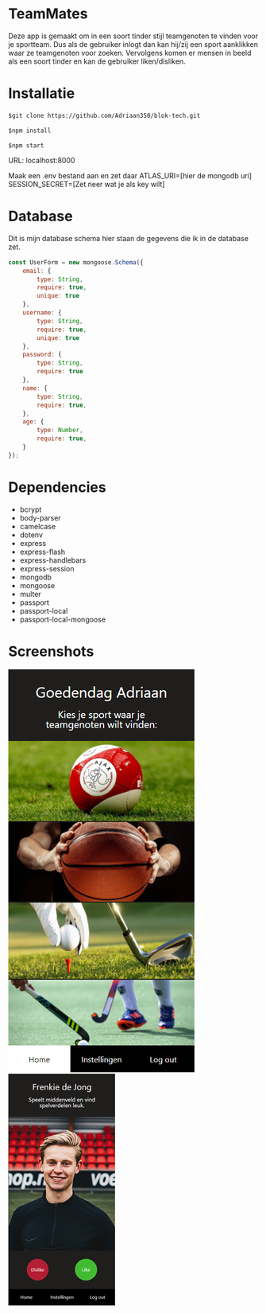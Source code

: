 # TeamMates
Deze app is gemaakt om in een soort tinder stijl teamgenoten te vinden voor je sportteam. Dus als de gebruiker inlogt dan kan hij/zij een sport aanklikken waar ze teamgenoten voor zoeken. Vervolgens komen er mensen in beeld als een soort tinder en kan de gebruiker liken/disliken. 

# Installatie
```git
$git clone https://github.com/Adriaan350/blok-tech.git
```
```git
$npm install
```
```git
$npm start
```
URL: localhost:8000

Maak een .env bestand aan en zet daar
ATLAS_URI=[hier de mongodb uri]
SESSION_SECRET=[Zet neer wat je als key wilt]

# Database
Dit is mijn database schema hier staan de gegevens die ik in de database zet.
```js
const UserForm = new mongoose.Schema({
    email: {
        type: String,
        require: true,
        unique: true
    },
    username: {
        type: String,
        require: true,
        unique: true
    },
    password: {
        type: String,
        require: true
    },
    name: {
        type: String,
        require: true,
    },
    age: {
        type: Number,
        require: true,
    }
});
```

# Dependencies
- bcrypt
- body-parser
- camelcase
- dotenv
- express
- express-flash
- express-handlebars
- express-session
- mongodb
- mongoose
- multer
- passport
- passport-local
- passport-local-mongoose

# Screenshots
![Screenshot1](https://github.com/Adriaan350/blok-tech/blob/main/extra/screenshot1.png)
![Screenshot2](https://github.com/Adriaan350/blok-tech/blob/main/extra/Screenshot2.png)
